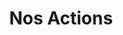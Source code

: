 ---
menu:
  main:
    parent: projet
    weight: 2
layout: actions
title: Nos Actions
illu: /img/page-actions/nos_actions_illu.svg
intro:
  first: "Règles Élémentaires est la première association française de lutte contre la précarité menstruelle. Concrètement, nous organisons et supervisons des collectes de produits d’hygiène intime que nous mettons gratuitement à disposition des femmes dans le besoin via notre solide réseau de partenaires ; et nous brisons le tabou des règles en menant des actions de sensibilisation nombreuses, diverses et variées."
actions:
  - btn_link: /collecter/organiser
    event_label: actions_collecte
    btn_text: Voir les étapes pour organiser sa collecte
    content: >
      Des campagnes de collecte de produits d’hygiène intime, clé en main et ouvertes à tou·tes, permettent chaque année de récolter des centaines de milliers de protections à destination des femmes sans-abri et mal-logées partout en France. <br/><br/>
      Certaines sont ponctuelles, d’autres permanentes.
    title: Les collectes
    illu:
      - /img/page-actions/permanente-3.jpg
      - /img/page-actions/illu-action4.jpg
      - /img/page-actions/permanente-1.jpg
      - /img/page-actions/permanente-2.jpg
  - btn_link: "mailto:partenartiat@regleselementaires.com"
    event_label: actions_atelier
    target_blank: true
    btn_text: Accueilir un atelier
    content: >
      Des ateliers d’information et de formation aux protections hygiéniques lavables et réutilisables sont organisés pour tenter de mettre fin à la dépendance aux dons des femmes bénéficiaires. Organisés en partenariat avec des fabricants de cups, serviettes lavables et culottes menstruelles, ces ateliers - en phase pilote -  informent les femmes dans le besoin de l’existence de ces solutions plus économiques et écologiques.
    title: Les ateliers auprès des bénéficiaires
    illu:
      - /img/page-actions/ateliers-2.jpg
      - /img/page-actions/ateliers-3.jpg
      - /img/page-actions/ateliers-4.jpg
      - /img/page-actions/ateliers-1.jpg
  - btn_link: "mailto: contact@regleselementaires.com"
    event_label: actions_sensi
    btn_text: Organiser un évènement de sensibilisation
    content: >
      En plus d’aider les plus démunies à se protéger et rester dignes, Règles Élémentaires s’engage à briser le tabou des règles.


      Cela passe  par différentes actions de sensibilisation auprès de tou·tes : via des conférences dans les entreprises, dans les écoles, dans les universités ; via des interventions lors de festivals, de forums, de soirées … mais aussi via les médias, des partenariats décalés et nos désormais fameux apéros mens(tr)uels !

    title: Les événements de sensibilisation
    illu:
      - /img/page-actions/sensi-4.jpg
      - /img/page-actions/sensi-3.jpg
      - /img/page-actions/sensi-2.jpg
      - /img/page-actions/sensi-1.jpg
---